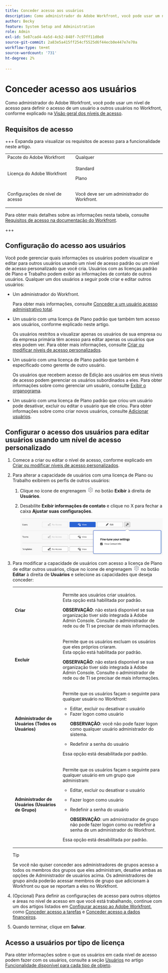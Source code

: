 ```yaml
---
title: Conceder acesso aos usuários
description: Como administrador do Adobe Workfront, você pode usar um nível de acesso para definir o acesso de um usuário a outros usuários no Workfront.
author: Becky
feature: System Setup and Administration
role: Admin
exl-id: 5e87cad4-4a5d-4cb2-848f-7c97ff11d0e8
source-git-commit: 2a83e5a415ff254cf5525d6f44ecb0e447e7e70a
workflow-type: tm+mt
source-wordcount: '731'
ht-degree: 2%

---
```



# Conceder acesso aos usuários

Como administrador do Adobe Workfront, você pode usar um nível de acesso para definir o acesso de um usuário a outros usuários no Workfront, conforme explicado na [Visão geral dos níveis de acesso](../../../administration-and-setup/add-users/access-levels-and-object-permissions/access-levels-overview.md).

## Requisitos de acesso

+++ Expanda para visualizar os requisitos de acesso para a funcionalidade neste artigo.

<table style="table-layout:auto"> 
 <col> 
 <col> 
 <tbody> 
  <tr> 
   <td role="rowheader">Pacote do Adobe Workfront</td> 
   <td>Qualquer</td> 
  </tr> 
  <tr> 
   <td role="rowheader">Licença do Adobe Workfront</td> 
   <td><p>Standard</p>
   <p>Plano</p></td> 
  </tr> 
  <tr> 
   <td role="rowheader">Configurações de nível de acesso</td> 
   <td> <p>Você deve ser um administrador do Workfront.</p> </td> 
  </tr> 
 </tbody> 
</table>

Para obter mais detalhes sobre as informações nesta tabela, consulte [Requisitos de acesso na documentação do Workfront](/help/quicksilver/administration-and-setup/add-users/access-levels-and-object-permissions/access-level-requirements-in-documentation.md).

+++

## Configuração do acesso aos usuários

Você pode gerenciar quais informações os usuários podem visualizar e editar para outros usuários usando um nível de acesso padrão ou um nível de acesso personalizado que você cria. Usuários com as licenças padrão de Plano e Trabalho podem exibir as informações de contato de outros usuários. Qualquer um dos usuários a seguir pode criar e editar outros usuários:

* Um administrador do Workfront.

  Para obter mais informações, consulte [Conceder a um usuário acesso administrativo total](../../../administration-and-setup/add-users/configure-and-grant-access/grant-a-user-full-administrative-access.md).

* Um usuário com uma licença de Plano padrão que também tem acesso aos usuários, conforme explicado neste artigo.

  Os usuários restritos a visualizar apenas os usuários de sua empresa ou da empresa primária têm acesso para editar apenas os usuários que eles podem ver. Para obter mais informações, consulte [Criar ou modificar níveis de acesso personalizados](../../../administration-and-setup/add-users/configure-and-grant-access/create-modify-access-levels.md).

* Um usuário com uma licença de Plano padrão que também é especificado como gerente de outro usuário.

  Os usuários que recebem acesso de Edição aos usuários em seus níveis de acesso podem gerenciar os usuários subordinados a eles. Para obter informações sobre como gerenciar um usuário, consulte [Exibir o organograma](../../../people-teams-and-groups/work-directly-with-others/view-the-org-chart.md).

* Um usuário com uma licença de Plano padrão que criou um usuário pode desativar, excluir ou editar o usuário que ele criou. Para obter informações sobre como criar novos usuários, consulte [Adicionar usuários](../../../administration-and-setup/add-users/create-and-manage-users/add-users.md).

## Configurar o acesso dos usuários para editar usuários usando um nível de acesso personalizado

1. Comece a criar ou editar o nível de acesso, conforme explicado em [Criar ou modificar níveis de acesso personalizados](../../../administration-and-setup/add-users/configure-and-grant-access/create-modify-access-levels.md).
1. Para alterar a capacidade de usuários com uma licença de Plano ou Trabalho exibirem os perfis de outros usuários:

   1. Clique no ícone de engrenagem ![](assets/gear-icon-settings.png) no botão **Exibir** à direita de **Usuários**.

   1. Desabilite **Exibir informações de contato** e clique no X para fechar a caixa **Ajustar suas configurações**.

      ![ajustar configurações do usuário](assets/fine-tune-users.png)

1. Para modificar a capacidade de usuários com acesso a licença de Plano de editar outros usuários, clique no ícone de engrenagem ![](assets/gear-icon-settings.png) no botão **Editar** à direita de **Usuários** e selecione as capacidades que deseja conceder:

   <table style="table-layout:auto"> 
    <col> 
    <col> 
    <tbody> 
     <tr> 
      <td role="rowheader"><strong>Criar</strong> </td> 
      <td> <p>Permite aos usuários criar usuários.<br>Esta opção está habilitada por padrão.</p> 
     <p><b>OBSERVAÇÃO</b>: não estará disponível se sua organização tiver sido integrada à Adobe Admin Console. Consulte o administrador de rede ou de TI se precisar de mais informações.</p>
        </td>  
     </tr> 
     <tr> 
      <td role="rowheader"><strong>Excluir</strong> </td> 
      <td> <p> Permite que os usuários excluam os usuários que eles próprios criaram.<br>Esta opção está habilitada por padrão.</p> <p><b>OBSERVAÇÃO</b>: não estará disponível se sua organização tiver sido integrada à Adobe Admin Console. Consulte o administrador de rede ou de TI se precisar de mais informações.</p> </td> 
     </tr> 
     <tr> 
      <td role="rowheader"><strong>Administrador de Usuários (Todos os Usuários)</strong> </td> 
      <td> <p>Permite que os usuários façam o seguinte para qualquer usuário no Workfront:</p> 
       <ul> 
        <li>Editar, excluir ou desativar o usuário</li> 
        <li>Fazer logon como usuário<p><b>OBSERVAÇÃO</b>: você não pode fazer logon como qualquer usuário administrador do sistema.</p></li> 
        <li>Redefinir a senha do usuário</li> 
       </ul> <p>Essa opção está desabilitada por padrão.</p> </td> 
     </tr> 
     <tr> 
      <td role="rowheader"><strong>Administrador de Usuários (Usuários de Grupo)</strong> </td> 
      <td> <p>Permite que os usuários façam o seguinte para qualquer usuário em um grupo que administram: 
        <ul>
         <li><p>Editar, excluir ou desativar o usuário</p></li>
         <li>Fazer logon como usuário</li>
         <li><p>Redefinir a senha do usuário</p><p><b>OBSERVAÇÃO</b>: um administrador de grupo não pode fazer logon como ou redefinir a senha de um administrador do Workfront.</p></li>
        </ul><p>Essa opção está desabilitada por padrão.</p></p> </td> 
     </tr> 
    </tbody> 
   </table>

   >[!TIP]
   >
   >Se você não quiser conceder aos administradores de grupos acesso a todos os membros dos grupos que eles administram, desative ambas as opções de Administrador de usuários acima. Os administradores de grupo ainda poderão acessar membros de grupo que adicionam à Workfront ou que se reportam a eles no Workfront.

1. (Opcional) Para definir as configurações de acesso para outros objetos e áreas no nível de acesso em que você está trabalhando, continue com um dos artigos listados em [Configurar acesso ao Adobe Workfront](../../../administration-and-setup/add-users/configure-and-grant-access/configure-access.md), como [Conceder acesso a tarefas](../../../administration-and-setup/add-users/configure-and-grant-access/grant-access-tasks.md) e [Conceder acesso a dados financeiros](../../../administration-and-setup/add-users/configure-and-grant-access/grant-access-financial.md).
1. Quando terminar, clique em **Salvar**.

## Acesso a usuários por tipo de licença

Para obter informações sobre o que os usuários em cada nível de acesso podem fazer com os usuários, consulte a seção [Usuários](../../../administration-and-setup/add-users/access-levels-and-object-permissions/functionality-available-for-each-object-type.md#users) no artigo [Funcionalidade disponível para cada tipo de objeto](../../../administration-and-setup/add-users/access-levels-and-object-permissions/functionality-available-for-each-object-type.md).
